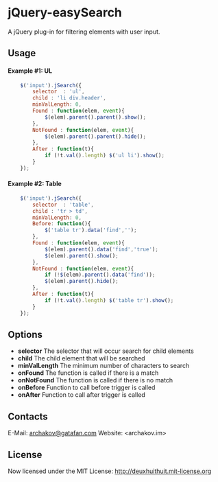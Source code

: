 # jQuery-easySearch

A jQuery plug-in for filtering elements with user input.

## Usage

#### Example #1: UL
```js
	$('input').jSearch({ 
	    selector  : 'ul',
	    child : 'li div.header',
	    minValLength: 0,
	    Found : function(elem, event){
	        $(elem).parent().parent().show();
	    },
	    NotFound : function(elem, event){
	        $(elem).parent().parent().hide();
	    },
	    After : function(t){
	        if (!t.val().length) $('ul li').show();
	    }
	});
```

#### Example #2: Table
```js
	$('input').jSearch({ 
	    selector  : 'table',
	    child : 'tr > td',
	    minValLength: 0,
	    Before: function(){
	    	$('table tr').data('find','');
	    },
	    Found : function(elem, event){
	    	$(elem).parent().data('find','true');
	        $(elem).parent().show();
	    },
	    NotFound : function(elem, event){
	    	if (!$(elem).parent().data('find'));
	        $(elem).parent().hide();
	    },
	    After : function(t){
	        if (!t.val().length) $('table tr').show();
	    }
	});
```

## Options

* 	**selector**
	The selector that will occur search for child elements
* 	**child**
	The child element that will be searched
* 	**minValLength**
	The minimum number of characters to search
* 	**onFound**
	The function is called if there is a match
* 	**onNotFound**
	The function is called if there is no match
*	**onBefore**
	Function to call before trigger is called
*	**onAfter**
	Function to call after trigger is called
	

## Contacts
E-Mail: <archakov@gatafan.com>
Website: <archakov.im>

## License

Now licensed under the MIT License: <http://deuxhuithuit.mit-license.org>

